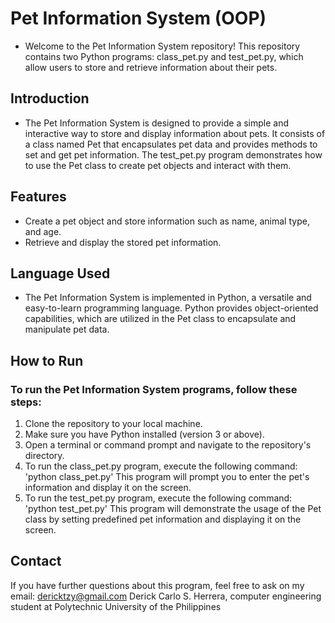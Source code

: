 # Pet Information System (OOP) 
- Welcome to the Pet Information System repository! This repository contains two Python programs: class_pet.py and test_pet.py, which allow users to store and retrieve information about their pets.

## Introduction
- The Pet Information System is designed to provide a simple and interactive way to store and display information about pets. It consists of a class named Pet that encapsulates pet data and provides methods to set and get pet information. The test_pet.py program demonstrates how to use the Pet class to create pet objects and interact with them.

## Features
- Create a pet object and store information such as name, animal type, and age.
- Retrieve and display the stored pet information.

## Language Used
- The Pet Information System is implemented in Python, a versatile and easy-to-learn programming language. Python provides object-oriented capabilities, which are utilized in the Pet class to encapsulate and manipulate pet data.

## How to Run
### To run the Pet Information System programs, follow these steps:
1. Clone the repository to your local machine.
2. Make sure you have Python installed (version 3 or above).
3. Open a terminal or command prompt and navigate to the repository's directory.
4. To run the class_pet.py program, execute the following command: 'python class_pet.py'
This program will prompt you to enter the pet's information and display it on the screen.
5. To run the test_pet.py program, execute the following command: 'python test_pet.py'
This program will demonstrate the usage of the Pet class by setting predefined pet information and displaying it on the screen.

## Contact
If you have further questions about this program, feel free to ask on my email: dericktzy@gmail.com
Derick Carlo S. Herrera, computer engineering student at Polytechnic University of the Philippines